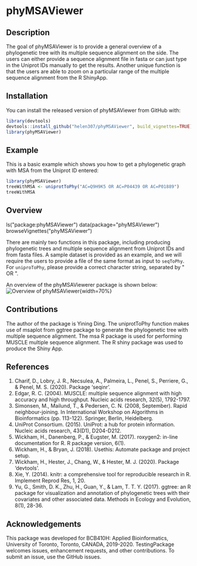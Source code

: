 # phyMSAViewer 

<!-- badges: start -->
<!-- badges: end -->

## Description
The goal of phyMSAViewer is to provide a general overview of a phylogenetic tree with its multiple sequence alignment on the side. The users can either provide a sequence alignment file in fasta or can just type in the Uniprot IDs manually to get the results. Another unique function is that the users are able to zoom on a particular range of the multiple sequence alignment from the R ShinyApp.

## Installation

You can install the released version of phyMSAViewer from GitHub with:

``` r
library(devtools)
devtools::install_github("helen307/phyMSAViewer", build_vignettes=TRUE)
library(phyMSAViewer)
```

## Example

This is a basic example which shows you how to get a phylogenetic graph with MSA from the Uniprot ID entered:

``` r
library(phyMSAViewer)
treeWithMSA <- uniprotToPhy("AC=Q9H9K5 OR AC=P04439 OR AC=P01889")
treeWithMSA
```

## Overview
ls("package:phyMSAViewer")
data(package="phyMSAViewer")
browseVignettes("phyMSAViewer")

There are mainly two functions in this package, including producing phylogenetic trees and multiple sequence alignment from Uniprot IDs and from fasta files. A sample dataset is provided as an example, and we will require the users to provide a file of the same format as input to `seqToPhy`. For `uniproToPhy`, please provide a correct character string, separated by " OR ".

An overview of the phyMSAViewerer package is shown below:
![Overview of phyMSAViewer](/Users/helending/Desktop/phyMSAViewer/man/figures/overview.png){width=70%}

## Contributions
The author of the package is Yining Ding. The uniprotToPhy function makes use of msaplot from ggtree package to generate the phylogenetic tree with multiple sequence alignment. The msa R package is used for performing MUSCLE multiple sequence alignment. The R shiny package was used to produce the Shiny App.


## References
1. Charif, D., Lobry, J. R., Necsulea, A., Palmeira, L., Penel, S., Perriere, G., & Penel, M. S. (2020). Package ‘seqinr’.
2. Edgar, R. C. (2004). MUSCLE: multiple sequence alignment with high accuracy and high throughput. Nucleic acids research, 32(5), 1792-1797.
3. Simonsen, M., Mailund, T., & Pedersen, C. N. (2008, September). Rapid neighbour-joining. In International Workshop on Algorithms in Bioinformatics (pp. 113-122). Springer, Berlin, Heidelberg.
4. UniProt Consortium. (2015). UniProt: a hub for protein information. Nucleic acids research, 43(D1), D204-D212.
5. Wickham, H., Danenberg, P., & Eugster, M. (2017). roxygen2: in-line documentation for R. R package version, 6(1).
6. Wickham, H., & Bryan, J. (2018). Usethis: Automate package and project setup.
7. Wickham, H., Hester, J., Chang, W., & Hester, M. J. (2020). Package ‘devtools’.
8. Xie, Y. (2014). knitr: a comprehensive tool for reproducible research in R. Implement Reprod Res, 1, 20.
9. Yu, G., Smith, D. K., Zhu, H., Guan, Y., & Lam, T. T. Y. (2017). ggtree: an R package for visualization and annotation of phylogenetic trees with their covariates and other associated data. Methods in Ecology and Evolution, 8(1), 28-36.

## Acknowledgements
This package was developed for BCB410H: Applied Bioinformatics, University of Toronto, Toronto, CANADA, 2019-2020. TestingPackage welcomes issues, enhancement requests, and other contributions. To submit an issue, use the GitHub issues.
